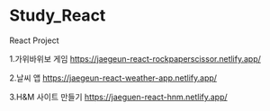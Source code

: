 # Study_React
React Project

1.가위바위보 게임
https://jaegeun-react-rockpaperscissor.netlify.app/

2.날씨 앱
https://jaegeun-react-weather-app.netlify.app/

3.H&M 사이트 만들기
https://jaeguen-react-hnm.netlify.app/
